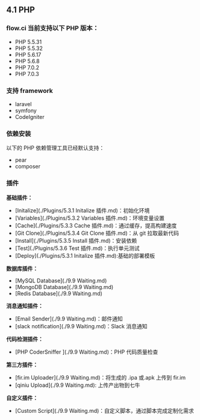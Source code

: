 ## 4.1 PHP

### flow.ci 当前支持以下 PHP 版本：

- PHP 5.5.31
- PHP 5.5.32
- PHP 5.6.17
- PHP 5.6.8
- PHP 7.0.2
- PHP 7.0.3

### 支持 framework

- laravel
- symfony
- CodeIgniter

### 依赖安装

以下的 PHP 依赖管理工具已经默认支持：

- pear
- composer

### 插件

<b>基础插件：</b>
- [Initalize](./Plugins/5.3.1 Initalize 插件.md)：初始化环境
- [Variables](./Plugins/5.3.2 Variables 插件.md)：环境变量设置
- [Cache](./Plugins/5.3.3 Cache 插件.md)：通过缓存，提高构建速度
- [Git Clone](./Plugins/5.3.4 Git Clone 插件.md)：从 git 拉取最新代码
- [Install](./Plugins/5.3.5 Install 插件.md)：安装依赖
- [Test](./Plugins/5.3.6 Test 插件.md)：执行单元测试
- [Deploy](./Plugins/5.3.1 Initalize 插件.md):基础的部署模板

<b>数据库插件：</b>
- [MySQL Database](./9.9 Waiting.md)
- [MongoDB Database](./9.9 Waiting.md)
- [Redis Database](./9.9 Waiting.md)

<b>消息通知插件：</b>
- [Email Sender](./9.9 Waiting.md)：邮件通知
- [slack notification](./9.9 Waiting.md)：Slack 消息通知

<b>代码检测插件：</b>
- [PHP CoderSniffer ](./9.9 Waiting.md)：PHP 代码质量检查

<b>第三方插件：</b>
- [fir.im Uploader](./9.9 Waiting.md)：将生成的 .ipa 或.apk 上传到 fir.im
- [qiniu Upload](./9.9 Waiting.md): 上传产出物到七牛

<b>自定义插件：</b>
- [Custom Script](./9.9 Waiting.md)：自定义脚本，通过脚本完成定制化需求
